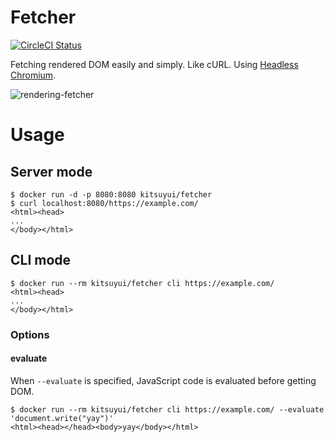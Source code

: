 # Fetcher

[![CircleCI Status](https://circleci.com/gh/kitsuyui/fetcher.svg?style=shield&circle-token=:circle-token)](https://circleci.com/gh/kitsuyui/fetcher)

Fetching rendered DOM easily and simply. Like cURL.
Using [Headless Chromium](https://chromium.googlesource.com/chromium/src/+/lkgr/headless/README.md).

![rendering-fetcher](https://user-images.githubusercontent.com/2596972/42773640-d7a7aaf4-8968-11e8-8c75-5ff4aeb23310.png)

# Usage

## Server mode

```console
$ docker run -d -p 8080:8080 kitsuyui/fetcher
$ curl localhost:8080/https://example.com/
<html><head>
...
</body></html>
```

## CLI mode

```console
$ docker run --rm kitsuyui/fetcher cli https://example.com/
<html><head>
...
</body></html>
```

### Options

#### evaluate

When `--evaluate` is specified, JavaScript code is evaluated before getting DOM.

```console
$ docker run --rm kitsuyui/fetcher cli https://example.com/ --evaluate 'document.write("yay")'
<html><head></head><body>yay</body></html>
```
